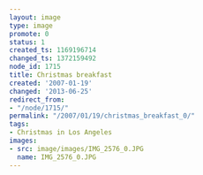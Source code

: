 ```yaml
---
layout: image
type: image
promote: 0
status: 1
created_ts: 1169196714
changed_ts: 1372159492
node_id: 1715
title: Christmas breakfast
created: '2007-01-19'
changed: '2013-06-25'
redirect_from:
- "/node/1715/"
permalink: "/2007/01/19/christmas_breakfast_0/"
tags:
- Christmas in Los Angeles
images:
- src: image/images/IMG_2576_0.JPG
  name: IMG_2576_0.JPG
---
```



